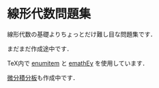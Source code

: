 # 線形代数問題集

線形代数の基礎よりちょっとだけ難し目な問題集です．

まだまだ作成途中です．

TeX内で [enumitem](https://www.ctan.org/pkg/enumitem) と [emathEy](http://emath.s40.xrea.com/) を使用しています．


[微分積分板](https://github.com/kazutsumi/calculus)も作成中です．